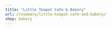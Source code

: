 ```yaml
---
title: "Little Teapot Cafe & Bakery"
url: /rosemary/little-teapot-cafe-and-bakery/
shop: bakery
---
```

